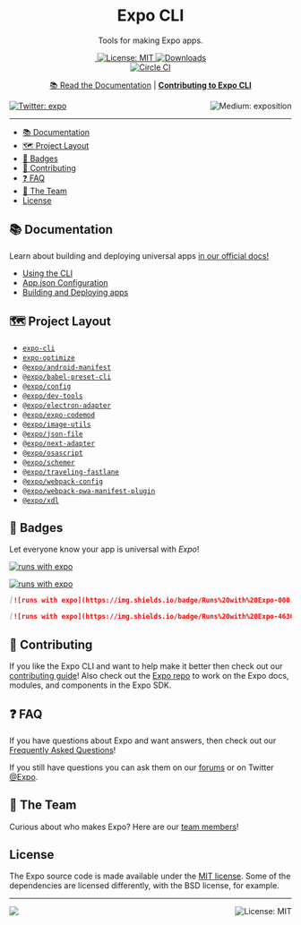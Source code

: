 <!-- Title -->
<h1 align="center">
Expo CLI
</h1>

<p align="center">Tools for making Expo apps.</p>

<p align="center">
     
  <a aria-label="Join our forums" href="https://forums.expo.io" target="_blank">
    <img alt="" src="https://img.shields.io/badge/Ask%20Questions%20-blue.svg?style=flat-square&logo=discourse&logoWidth=15&labelColor=000000&color=4630EB">
  </a>
  <a aria-label="Expo is free to use" href="https://github.com/expo/expo/blob/master/LICENSE" target="_blank">
    <img alt="License: MIT" src="https://img.shields.io/badge/License-MIT-success.svg?style=flat-square&color=33CC12" target="_blank" />
  </a>
<a aria-label="expo-cli downloads" href="http://www.npmtrends.com/expo-cli" target="_blank">
    <img alt="Downloads" src="https://img.shields.io/npm/dm/expo-cli.svg?style=flat-square&labelColor=gray&color=33CC12&label=Downloads" />
</a>
    <br>
    <a aria-label="Circle CI" href="https://circleci.com/gh/expo/expo-cli/tree/master">
    <img alt="Circle CI" src="https://flat.badgen.net/circleci/github/expo/expo-cli?label=Circle%20CI&labelColor=555555&icon=circleci">
  </a>
  
</p>

<p align="center">
  <a aria-label="expo documentation" href="https://docs.expo.io/versions/latest/workflow/expo-cli">📚 Read the Documentation</a>
  |
  <a aria-label="contribute to expo cli" href="https://github.com/expo/expo-cli/blob/master/CONTRIBUTING.md"><b>Contributing to Expo CLI</b></a>
</p>

<p>
  <a aria-label="Follow @expo on Twitter" href="https://twitter.com/intent/follow?screen_name=expo" target="_blank">
    <img  alt="Twitter: expo" src="https://img.shields.io/twitter/follow/expo.svg?style=flat-square&label=Follow%20%40expo&logo=TWITTER&logoColor=FFFFFF&labelColor=00aced&logoWidth=15&color=lightgray" target="_blank" />
  </a>
  <a aria-label="Follow Expo on Medium" href="https://blog.expo.io">
    <img align="right" alt="Medium: exposition" src="https://img.shields.io/badge/Learn%20more%20on%20our%20blog-lightgray.svg?style=flat-square" target="_blank" />
  </a>
</p>

---

- [📚 Documentation](#-documentation)
- [🗺 Project Layout](#-project-layout)
- [🏅 Badges](#-badges)
- [👏 Contributing](#-contributing)
- [❓ FAQ](#-faq)
- [💙 The Team](#-the-team)
- [License](#license)

## 📚 Documentation

<p>Learn about building and deploying universal apps <a aria-label="expo documentation" href="https://docs.expo.io">in our official docs!</a></p>

- [Using the CLI](https://docs.expo.io/versions/latest/workflow/expo-cli/)
- [App.json Configuration](https://docs.expo.io/versions/latest/workflow/configuration/)
- [Building and Deploying apps](https://docs.expo.io/versions/latest/introduction/walkthrough/#building-and-deploying)

## 🗺 Project Layout

- [`expo-cli`](./packages/expo-cli)
- [`expo-optimize`](./packages/expo-optimize)
- [`@expo/android-manifest`](./packages/android-manifest)
- [`@expo/babel-preset-cli`](./packages/babel-preset-cli)
- [`@expo/config`](./packages/config)
- [`@expo/dev-tools`](./packages/dev-tools)
- [`@expo/electron-adapter`](./packages/electron-adapter)
- [`@expo/expo-codemod`](./packages/expo-codemod)
- [`@expo/image-utils`](./packages/image-utils)
- [`@expo/json-file`](./packages/json-file)
- [`@expo/next-adapter`](./packages/next-adapter)
- [`@expo/osascript`](./packages/osascript)
- [`@expo/schemer`](./packages/schemer)
- [`@expo/traveling-fastlane`](./packages/traveling-fastlane)
- [`@expo/webpack-config`](./packages/webpack-config)
- [`@expo/webpack-pwa-manifest-plugin`](./packages/webpack-pwa-manifest-plugin)
- [`@expo/xdl`](./packages/xdl)

## 🏅 Badges

Let everyone know your app is universal with _Expo_!
<br/>

[![runs with expo](https://img.shields.io/badge/Runs%20with%20Expo-000.svg?style=flat-square&logo=EXPO&labelColor=f3f3f3&logoColor=000)](https://expo.io/)

[![runs with expo](https://img.shields.io/badge/Runs%20with%20Expo-4630EB.svg?style=flat-square&logo=EXPO&labelColor=f3f3f3&logoColor=000)](https://expo.io/)

```md
[![runs with expo](https://img.shields.io/badge/Runs%20with%20Expo-000.svg?style=flat-square&logo=EXPO&labelColor=f3f3f3&logoColor=000)](https://expo.io/)

[![runs with expo](https://img.shields.io/badge/Runs%20with%20Expo-4630EB.svg?style=flat-square&logo=EXPO&labelColor=f3f3f3&logoColor=000)](https://expo.io/)
```

## 👏 Contributing

If you like the Expo CLI and want to help make it better then check out our [contributing guide](/CONTRIBUTING.md)! Also check out the [Expo repo](http://github.com/expo/expo) to work on the Expo docs, modules, and components in the Expo SDK.

## ❓ FAQ

If you have questions about Expo and want answers, then check out our [Frequently Asked Questions](https://docs.expo.io/versions/latest/introduction/faq/)!

If you still have questions you can ask them on our [forums](https://forums.expo.io) or on Twitter [@Expo](https://twitter.com/expo).

## 💙 The Team

Curious about who makes Expo? Here are our [team members](https://expo.io/about)!

## License

The Expo source code is made available under the [MIT license](LICENSE). Some of the dependencies are licensed differently, with the BSD license, for example.

<!-- Footer -->

---

<p>
    <a aria-label="sponsored by expo" href="http://expo.io">
        <img src="https://img.shields.io/badge/Sponsored_by-Expo-4630EB.svg?style=for-the-badge&logo=EXPO&labelColor=000&logoColor=fff" target="_blank" />
    </a>
    <a aria-label="expo next-adapter is free to use" href="/packages/expo-cli/LICENSE" target="_blank">
        <img align="right" alt="License: MIT" src="https://img.shields.io/badge/License-MIT-success.svg?style=for-the-badge&color=33CC12" target="_blank" />
    </a>
</p>
